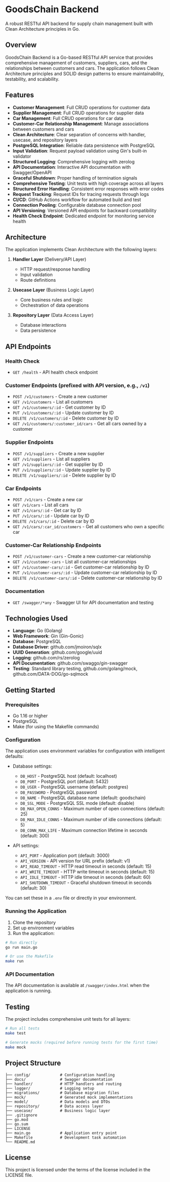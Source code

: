 # GoodsChain Backend

A robust RESTful API backend for supply chain management built with Clean Architecture principles in Go.

## Overview

GoodsChain Backend is a Go-based RESTful API service that provides comprehensive management of customers, suppliers, cars, and the relationships between customers and cars. The application follows Clean Architecture principles and SOLID design patterns to ensure maintainability, testability, and scalability.

## Features

- **Customer Management**: Full CRUD operations for customer data
- **Supplier Management**: Full CRUD operations for supplier data
- **Car Management**: Full CRUD operations for car data
- **Customer-Car Relationship Management**: Manage associations between customers and cars
- **Clean Architecture**: Clear separation of concerns with handler, usecase, and repository layers
- **PostgreSQL Integration**: Reliable data persistence with PostgreSQL
- **Input Validation**: Request payload validation using Gin's built-in validator
- **Structured Logging**: Comprehensive logging with zerolog
- **API Documentation**: Interactive API documentation with Swagger/OpenAPI
- **Graceful Shutdown**: Proper handling of termination signals
- **Comprehensive Testing**: Unit tests with high coverage across all layers
- **Structured Error Handling**: Consistent error responses with error codes
- **Request Tracking**: Request IDs for tracing requests through logs
- **CI/CD**: GitHub Actions workflow for automated build and test
- **Connection Pooling**: Configurable database connection pool
- **API Versioning**: Versioned API endpoints for backward compatibility
- **Health Check Endpoint**: Dedicated endpoint for monitoring service health

## Architecture

The application implements Clean Architecture with the following layers:

1. **Handler Layer** (Delivery/API Layer)
   - HTTP request/response handling
   - Input validation
   - Route definitions

2. **Usecase Layer** (Business Logic Layer)
   - Core business rules and logic
   - Orchestration of data operations

3. **Repository Layer** (Data Access Layer)
   - Database interactions
   - Data persistence

## API Endpoints

### Health Check
- `GET /health` - API health check endpoint

### Customer Endpoints (prefixed with API version, e.g., `/v1`)
- `POST /v1/customers` - Create a new customer
- `GET /v1/customers` - List all customers
- `GET /v1/customers/:id` - Get customer by ID
- `PUT /v1/customers/:id` - Update customer by ID
- `DELETE /v1/customers/:id` - Delete customer by ID
- `GET /v1/customers/:customer_id/cars` - Get all cars owned by a customer

### Supplier Endpoints
- `POST /v1/suppliers` - Create a new supplier
- `GET /v1/suppliers` - List all suppliers
- `GET /v1/suppliers/:id` - Get supplier by ID
- `PUT /v1/suppliers/:id` - Update supplier by ID
- `DELETE /v1/suppliers/:id` - Delete supplier by ID

### Car Endpoints
- `POST /v1/cars` - Create a new car
- `GET /v1/cars` - List all cars
- `GET /v1/cars/:id` - Get car by ID
- `PUT /v1/cars/:id` - Update car by ID
- `DELETE /v1/cars/:id` - Delete car by ID
- `GET /v1/cars/:car_id/customers` - Get all customers who own a specific car

### Customer-Car Relationship Endpoints
- `POST /v1/customer-cars` - Create a new customer-car relationship
- `GET /v1/customer-cars` - List all customer-car relationships
- `GET /v1/customer-cars/:id` - Get customer-car relationship by ID
- `PUT /v1/customer-cars/:id` - Update customer-car relationship by ID
- `DELETE /v1/customer-cars/:id` - Delete customer-car relationship by ID

### Documentation
- `GET /swagger/*any` - Swagger UI for API documentation and testing

## Technologies Used

- **Language**: Go (Golang)
- **Web Framework**: Gin (Gin-Gonic)
- **Database**: PostgreSQL
- **Database Driver**: github.com/jmoiron/sqlx
- **UUID Generation**: github.com/google/uuid
- **Logging**: github.com/rs/zerolog
- **API Documentation**: github.com/swaggo/gin-swagger
- **Testing**: Standard library testing, github.com/golang/mock, github.com/DATA-DOG/go-sqlmock

## Getting Started

### Prerequisites

- Go 1.16 or higher
- PostgreSQL
- Make (for using the Makefile commands)

### Configuration

The application uses environment variables for configuration with intelligent defaults:

- Database settings:
  - `DB_HOST` - PostgreSQL host (default: localhost)
  - `DB_PORT` - PostgreSQL port (default: 5432)
  - `DB_USER` - PostgreSQL username (default: postgres)
  - `DB_PASSWORD` - PostgreSQL password
  - `DB_NAME` - PostgreSQL database name (default: goodschain)
  - `DB_SSL_MODE` - PostgreSQL SSL mode (default: disable)
  - `DB_MAX_OPEN_CONNS` - Maximum number of open connections (default: 25)
  - `DB_MAX_IDLE_CONNS` - Maximum number of idle connections (default: 5)
  - `DB_CONN_MAX_LIFE` - Maximum connection lifetime in seconds (default: 300)

- API settings:
  - `API_PORT` - Application port (default: 3000)
  - `API_VERSION` - API version for URL prefix (default: v1)
  - `API_READ_TIMEOUT` - HTTP read timeout in seconds (default: 15)
  - `API_WRITE_TIMEOUT` - HTTP write timeout in seconds (default: 15)
  - `API_IDLE_TIMEOUT` - HTTP idle timeout in seconds (default: 60)
  - `API_SHUTDOWN_TIMEOUT` - Graceful shutdown timeout in seconds (default: 30)

You can set these in a `.env` file or directly in your environment.

### Running the Application

1. Clone the repository
2. Set up environment variables
3. Run the application:

```bash
# Run directly
go run main.go

# Or use the Makefile
make run
```

### API Documentation

The API documentation is available at `/swagger/index.html` when the application is running.

## Testing

The project includes comprehensive unit tests for all layers:

```bash
# Run all tests
make test

# Generate mocks (required before running tests for the first time)
make mock
```

## Project Structure

```
├── config/             # Configuration handling
├── docs/               # Swagger documentation
├── handler/            # HTTP handlers and routing
├── logger/             # Logging setup
├── migrations/         # Database migration files
├── mock/               # Generated mock implementations
├── model/              # Data models and DTOs
├── repository/         # Data access layer
├── usecase/            # Business logic layer
├── .gitignore
├── go.mod
├── go.sum
├── LICENSE
├── main.go             # Application entry point
├── Makefile            # Development task automation
└── README.md
```

## License

This project is licensed under the terms of the license included in the LICENSE file.
